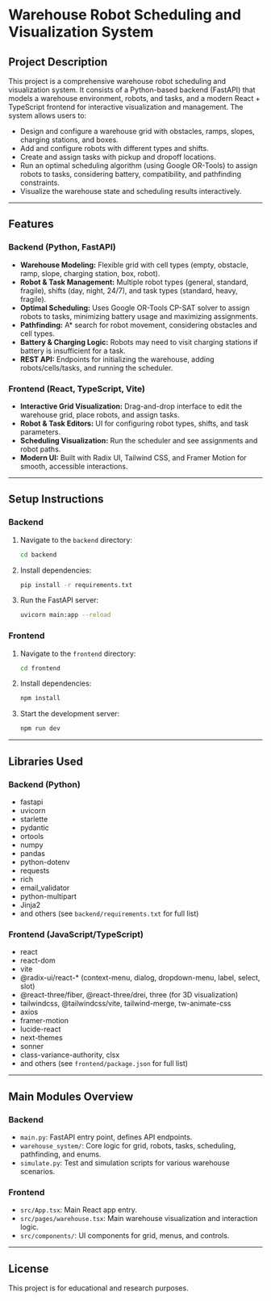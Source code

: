 # Warehouse Robot Scheduling and Visualization System

## Project Description

This project is a comprehensive warehouse robot scheduling and visualization system. It consists of a Python-based backend (FastAPI) that models a warehouse environment, robots, and tasks, and a modern React + TypeScript frontend for interactive visualization and management. The system allows users to:
- Design and configure a warehouse grid with obstacles, ramps, slopes, charging stations, and boxes.
- Add and configure robots with different types and shifts.
- Create and assign tasks with pickup and dropoff locations.
- Run an optimal scheduling algorithm (using Google OR-Tools) to assign robots to tasks, considering battery, compatibility, and pathfinding constraints.
- Visualize the warehouse state and scheduling results interactively.

---

## Features

### Backend (Python, FastAPI)
- **Warehouse Modeling:** Flexible grid with cell types (empty, obstacle, ramp, slope, charging station, box, robot).
- **Robot & Task Management:** Multiple robot types (general, standard, fragile), shifts (day, night, 24/7), and task types (standard, heavy, fragile).
- **Optimal Scheduling:** Uses Google OR-Tools CP-SAT solver to assign robots to tasks, minimizing battery usage and maximizing assignments.
- **Pathfinding:** A* search for robot movement, considering obstacles and cell types.
- **Battery & Charging Logic:** Robots may need to visit charging stations if battery is insufficient for a task.
- **REST API:** Endpoints for initializing the warehouse, adding robots/cells/tasks, and running the scheduler.

### Frontend (React, TypeScript, Vite)
- **Interactive Grid Visualization:** Drag-and-drop interface to edit the warehouse grid, place robots, and assign tasks.
- **Robot & Task Editors:** UI for configuring robot types, shifts, and task parameters.
- **Scheduling Visualization:** Run the scheduler and see assignments and robot paths.
- **Modern UI:** Built with Radix UI, Tailwind CSS, and Framer Motion for smooth, accessible interactions.

---

## Setup Instructions

### Backend
1. Navigate to the `backend` directory:
   ```sh
   cd backend
   ```
2. Install dependencies:
   ```sh
   pip install -r requirements.txt
   ```
3. Run the FastAPI server:
   ```sh
   uvicorn main:app --reload
   ```

### Frontend
1. Navigate to the `frontend` directory:
   ```sh
   cd frontend
   ```
2. Install dependencies:
   ```sh
   npm install
   ```
3. Start the development server:
   ```sh
   npm run dev
   ```

---

## Libraries Used

### Backend (Python)
- fastapi
- uvicorn
- starlette
- pydantic
- ortools
- numpy
- pandas
- python-dotenv
- requests
- rich
- email_validator
- python-multipart
- Jinja2
- and others (see `backend/requirements.txt` for full list)

### Frontend (JavaScript/TypeScript)
- react
- react-dom
- vite
- @radix-ui/react-* (context-menu, dialog, dropdown-menu, label, select, slot)
- @react-three/fiber, @react-three/drei, three (for 3D visualization)
- tailwindcss, @tailwindcss/vite, tailwind-merge, tw-animate-css
- axios
- framer-motion
- lucide-react
- next-themes
- sonner
- class-variance-authority, clsx
- and others (see `frontend/package.json` for full list)

---

## Main Modules Overview

### Backend
- `main.py`: FastAPI entry point, defines API endpoints.
- `warehouse_system/`: Core logic for grid, robots, tasks, scheduling, pathfinding, and enums.
- `simulate.py`: Test and simulation scripts for various warehouse scenarios.

### Frontend
- `src/App.tsx`: Main React app entry.
- `src/pages/warehouse.tsx`: Main warehouse visualization and interaction logic.
- `src/components/`: UI components for grid, menus, and controls.

---

## License
This project is for educational and research purposes.
